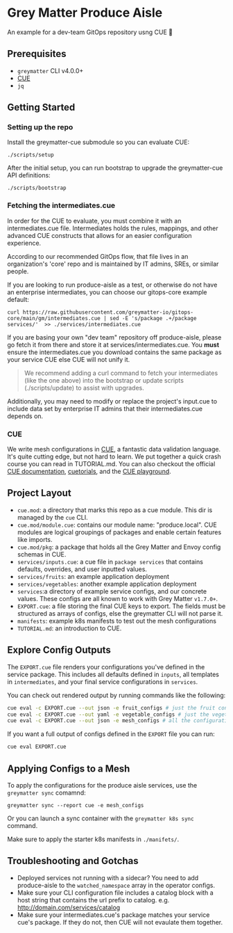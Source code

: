 # Grey Matter Produce Aisle

An example for a dev-team GitOps repository usng CUE :rocket:

## Prerequisites

* `greymatter` CLI v4.0.0+
* [CUE](https://cuelang.org/docs/install/)
* `jq`

## Getting Started

### Setting up the repo
Install the greymatter-cue submodule so you can evaluate CUE:
```
./scripts/setup
```

After the initial setup, you can run bootstrap to upgrade the greymatter-cue API definitions:
```
./scripts/bootstrap
```

### Fetching the intermediates.cue
In order for the CUE to evaluate, you must combine it with an intermediates.cue file.
Intermediates holds the rules, mappings, and other advanced CUE constructs that allows
for an easier configuration experience.

According to our recommended GitOps flow, that file lives in an organization's 'core' repo
and is maintained by IT admins, SREs, or similar people.

If you are looking to run produce-aisle as a test, or otherwise do not have an enterprise 
intermediates, you can choose our gitops-core example default:
```
curl https://raw.githubusercontent.com/greymatter-io/gitops-core/main/gm/intermediates.cue | sed -E 's/package .+/package services/'  >> ./services/intermediates.cue
```

If you are basing your own "dev team" repository off produce-aisle, please go fetch it from there
and store it at services/intermediates.cue. You **must** ensure the intermediates.cue you download contains the same
package as your service CUE else CUE will not unify it.  

> We recommend adding a curl command to fetch your intermediates (like the one above) into the bootstrap or update scripts (./scripts/update) to assist with upgrades. 

Additionally, you may need to modify or replace the project's input.cue to include data set by enterprise 
IT admins that their intermediates.cue depends on.


### CUE
We write mesh configurations in [CUE](https://cuelang.org/), a fantastic data validation language. It's quite cutting edge,
but not hard to learn. We put together a quick crash course you can read in TUTORIAL.md. You can also checkout the official [CUE
documentation](https://cuelang.org/docs/), [cuetorials](https://cuetorials.com/), and the [CUE playground](https://cuelang.org/play/#cue@export@cue).


## Project Layout
* `cue.mod`: a directory that marks this repo as a cue module. This dir is
  managed by the `cue` CLI.
* `cue.mod/module.cue`: contains our module name: "produce.local". CUE modules are logical groupings of packages
   and enable certain features like imports.
* `cue.mod/pkg`: a package that holds all the Grey Matter and Envoy config schemas in CUE.
* `services/inputs.cue`: a cue file in `package services` that contains defaults, overrides, and user inputted values.
* `services/fruits`: an example application deployment
* `services/vegetables`: another example application deployment
* `services`:a directory of example service configs, and our concrete values. These
  configs are all known to work with Grey Matter `v1.7.0+`.
* `EXPORT.cue`: a file storing the final CUE keys to export. The fields must be structured as arrays of configs, else the greymatter
   CLI will not parse it. 
* `manifests`: example k8s manifests to test out the mesh configurations
* `TUTORIAL.md`: an introduction to CUE.

## Explore Config Outputs

The `EXPORT.cue` file renders your configurations you've defined in the service 
package. This includes all defaults defined in `inputs`, all templates in `intermediates`,
and your final service configurations in `services`.

You can check out rendered output by running commands like the following:
```bash
cue eval -c EXPORT.cue --out json -e fruit_configs # just the fruit configurations
cue eval -c EXPORT.cue --out yaml -e vegetable_configs # just the vegetable configurations
cue eval -c EXPORT.cue --out json -e mesh_configs # all the configurations
```

If you want a full output of configs defined in the `EXPORT` file you can run:
```bash
cue eval EXPORT.cue
```

## Applying Configs to a Mesh

To apply the configurations for the produce aisle services, use the `greymatter sync` comamnd:
```
greymatter sync --report cue -e mesh_configs
```

Or you can launch a sync container with the `greymatter k8s sync` command.

Make sure to apply the starter k8s manifests in `./manifets/`.

## Troubleshooting and Gotchas
* Deployed services not running with a sidecar? 
  You need to add produce-aisle to the `watched_namespace` array in the operator configs.
* Make sure your CLI configuration file includes a catalog block with a host string that contains the url prefix to catalog.
  e.g. http://domain.com/services/catalog
* Make sure your intermediates.cue's package matches your service cue's package. If they do not, then CUE will not evaulate them together.
